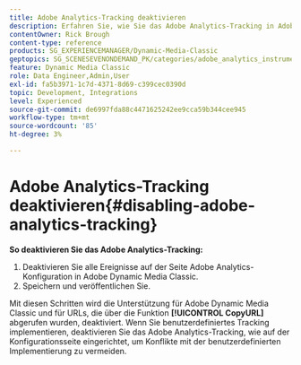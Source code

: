 ```yaml
---
title: Adobe Analytics-Tracking deaktivieren
description: Erfahren Sie, wie Sie das Adobe Analytics-Tracking in Adobe Dynamic Media Classic deaktivieren.
contentOwner: Rick Brough
content-type: reference
products: SG_EXPERIENCEMANAGER/Dynamic-Media-Classic
geptopics: SG_SCENESEVENONDEMAND_PK/categories/adobe_analytics_instrumentation_kit
feature: Dynamic Media Classic
role: Data Engineer,Admin,User
exl-id: fa5b3971-1c7d-4371-8d69-c399cec0390d
topic: Development, Integrations
level: Experienced
source-git-commit: de6997fda88c4471625242ee9cca59b344cee945
workflow-type: tm+mt
source-wordcount: '85'
ht-degree: 3%

---
```


# Adobe Analytics-Tracking deaktivieren{#disabling-adobe-analytics-tracking}

**So deaktivieren Sie das Adobe Analytics-Tracking:**

1. Deaktivieren Sie alle Ereignisse auf der Seite Adobe Analytics-Konfiguration in Adobe Dynamic Media Classic.
1. Speichern und veröffentlichen Sie.

Mit diesen Schritten wird die Unterstützung für Adobe Dynamic Media Classic und für URLs, die über die Funktion **[!UICONTROL CopyURL]** abgerufen wurden, deaktiviert. Wenn Sie benutzerdefiniertes Tracking implementieren, deaktivieren Sie das Adobe Analytics-Tracking, wie auf der Konfigurationsseite eingerichtet, um Konflikte mit der benutzerdefinierten Implementierung zu vermeiden.
